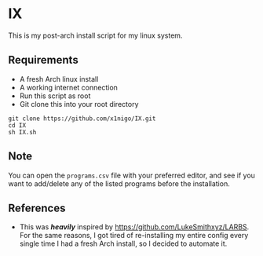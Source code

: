 # IX
This is my post-arch install script for my linux system.

## Requirements
- A fresh Arch linux install
- A working internet connection
- Run this script as root
- Git clone this into your root directory

```
git clone https://github.com/x1nigo/IX.git
cd IX
sh IX.sh
```
## Note
You can open the `programs.csv` file with your preferred editor, and see if you want to add/delete
any of the listed programs before the installation.

## References
- This was ***heavily*** inspired by https://github.com/LukeSmithxyz/LARBS. For the same reasons,
I got tired of re-installing my entire config every single time I had a fresh Arch install,
so I decided to automate it.

